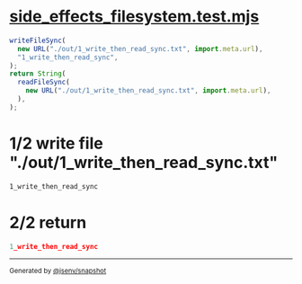 # [side_effects_filesystem.test.mjs](../../side_effects_filesystem.test.mjs)

```js
writeFileSync(
  new URL("./out/1_write_then_read_sync.txt", import.meta.url),
  "1_write_then_read_sync",
);
return String(
  readFileSync(
    new URL("./out/1_write_then_read_sync.txt", import.meta.url),
  ),
);
```

# 1/2 write file "./out/1_write_then_read_sync.txt"

```txt
1_write_then_read_sync
```

# 2/2 return

```js
1_write_then_read_sync
```

---

<sub>
  Generated by <a href="https://github.com/jsenv/core/tree/main/packages/tooling/snapshot">@jsenv/snapshot</a>
</sub>

